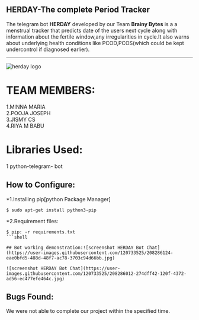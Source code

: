 HERDAY-The complete Period Tracker
---
The telegram bot **HERDAY** developed by our Team **Brainy Bytes** is a a menstrual tracker that predicts date of the users next  cycle along with information about the  fertile window,any irregularities in cycle.It also warns about underlying health conditions like PCOD,PCOS(which could be kept undercontrol if diagnosed earlier).

******

![herday logo](https://user-images.githubusercontent.com/120732691/208279172-2e02a22c-19ab-461a-8d34-f73cd35b0689.jpg)

# TEAM MEMBERS:

1.MINNA MARIA<br/>
2.POOJA JOSEPH<br/>
3.JISMY CS<br/>
4.RIYA M BABU<br/>

# Libraries Used:
1 python-telegram- bot
  
      
      
      
 ## How to Configure:

*1.Installing pip[python Package Manager]
```shell
$ sudo apt-get install python3-pip
```
*2.Requirement files:

```shell
$ pip: -r requirements.txt
```shell

## Bot working demonstration:![screenshot HERDAY Bot Chat](https://user-images.githubusercontent.com/120733525/208286124-eae0bfd5-488d-48f7-ac78-3703c94d66bb.jpg)

![screenshot HERDAY Bot Chat](https://user-images.githubusercontent.com/120733525/208286012-274dff42-120f-4372-ad56-ec477efe464c.jpg)

```



## Bugs Found:
We were not able to complete our project within the specified time.


  
      
      
      
